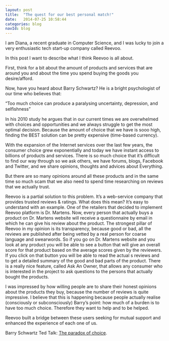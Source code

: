 ```yaml
---
layout: post
title:  "The quest for our best personal match!"
date:   2014-07-25 10:58:44
categories: blog
navId: blog
---
```


I am Diana, a recent graduate in Computer Science, and I was lucky to join a very enthusiastic tech start-up company called Reevoo.

In this post I want to describe what I think Reevoo is all about. 

First, think for a bit about the amount of products and services that are around you and about the time you spend buying the goods  you desire/afford.

Now, have you heard about Barry Schwartz? He is a bright psychologist of our time who believes that: 

“Too much choice can produce a paralysing uncertainty, depression, and selﬁshness”  

In his 2010 study he argues that  in our current times we are overwhelmed with choices and opportunities and we always struggle to get the most optimal decision. Because the amount of choice that we have is  sooo high, finding the BEST solution can be pretty expensive (time-based currency).

With the expansion of the Internet services over the last few years, the consumer choice grew exponentially and today we have instant access to billions of products and services.
There is so much choice that it’s difficult to find our way through so we ask others, we have forums, blogs, Facebook and Twitter, and we share opinions, thoughts and advices about Everything.

But there are so many opinions around all these products and in the same time so much scam that we also need to spend time researching on reviews that we actually trust. 

Reevoo is a partial solution to this problem. It’s a web-service company that  provides trusted reviews & ratings. What does this mean? It’s easy to understand with an example. One of the retailers that decided to implement Reevoo platform is Dr. Martens. 
Now, every person that actually buys a product on Dr. Martens website will receive a questionnaire by email in which he can give his review about the product. 
The strongest pillar of Reevoo in my opinion is its transparency, because good or bad, all the reviews are published after being vetted by a real person for coarse language and swearwords. So if you go on Dr. Martens website and you look at any product you will be able to see a button that will give an overall score for that product based on the average scores given by the reviewers. If you click on that button you will be able to read the actual  s reviews and to get a detailed summary of the good and bad parts of the product.
There is a really nice feature, called Ask An Owner, that allows any consumer who is interested in the project to ask questions to the persons that actually bought the products.


I was impressed by how willing people are to share their honest opinions about the products they buy, because the number of reviews is quite impressive. I believe that this is happening because people actually realise (consciously or subconsciously) Barry’s point: how much of a burden is to have too much choice. Therefore they want to help and to be helped. 

Reevoo built a bridge between these users seeking for mutual support and enhanced the experience of each one of us. 


Barry Schwartz Ted Talk: [The paradox of choice][Barry].

[Barry]: http://www.ted.com/talks/barry_schwartz_on_the_paradox_of_choice
   
